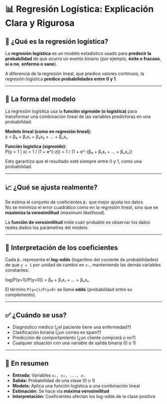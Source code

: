 # 📊 Regresión Logística: Explicación Clara y Rigurosa

## 📌 ¿Qué es la regresión logística?

La **regresión logística** es un modelo estadístico usado para **predecir la probabilidad** de que ocurra un evento binario (por ejemplo, **éxito o fracaso**, **sí o no**, **enfermo o sano**).

A diferencia de la regresión lineal, que predice valores continuos, la regresión logística **predice probabilidades entre 0 y 1**.

---

## 🔢 La forma del modelo

La regresión logística usa la **función sigmoide (o logística)** para transformar una combinación lineal de las variables predictoras en una probabilidad.

**Modelo lineal (como en regresión lineal):**  
z = β₀ + β₁x₁ + β₂x₂ + ... + βₙxₙ

**Función logística (sigmoide):**  
P(y = 1 | x) = 1 / (1 + e^(-z)) = 1 / (1 + e^-(β₀ + β₁x₁ + ... + βₙxₙ))

Esto garantiza que el resultado esté siempre entre 0 y 1, como una probabilidad.

---

## 📈 ¿Qué se ajusta realmente?

Se estima el conjunto de coeficientes `βᵢ` que mejor ajusta los datos.  
No se minimiza el error cuadrático como en la regresión lineal, sino que se **maximiza la verosimilitud** (*maximum likelihood*).

La **función de verosimilitud** mide cuán probable es observar los datos reales dados los parámetros del modelo.

---

## 🧮 Interpretación de los coeficientes

Cada `βᵢ` representa el **log-odds** (logaritmo del cociente de probabilidades) de que `y = 1` por unidad de cambio en `xᵢ`, manteniendo las demás variables constantes:

log(P(y=1)/P(y=0)) = β₀ + β₁x₁ + ... + βₙxₙ

El término `P(y=1)/P(y=0)` se llama **odds** (probabilidad entre su complemento).

---

## ✅ ¿Cuándo se usa?

- Diagnóstico médico (¿el paciente tiene una enfermedad?)
- Clasificación binaria (¿un correo es spam?)
- Predicción de comportamiento (¿un cliente comprará o no?)
- Cualquier situación con una variable de salida binaria (0 o 1)

---

## 🧠 En resumen

- **Entrada:** Variables `x₁, x₂, ..., xₙ`
- **Salida:** Probabilidad de una clase (0 o 1)
- **Modelo:** Aplica una función logística a una combinación lineal
- **Estimación:** Se hace vía **máxima verosimilitud**
- **Interpretación:** Coeficientes afectan los log-odds de la clase positiva



